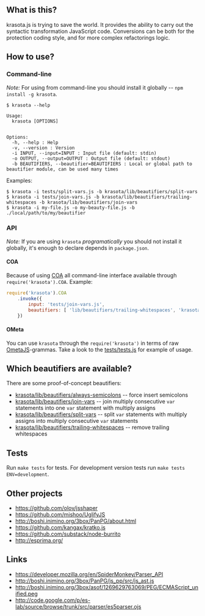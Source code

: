 ## What is this?

krasota.js is trying to save the world.
It provides the ability to carry out the syntactic transformation JavaScript code.
Conversions can be both for the protection coding style, and for more complex refactorings logic.

## How to use?

### Command-line

*Note:* For using from command-line you should install it globally -- `npm install -g krasota`.

```
$ krasota --help

Usage:
  krasota [OPTIONS]


Options:
  -h, --help : Help
  -v, --version : Version
  -i INPUT, --input=INPUT : Input file (default: stdin)
  -o OUTPUT, --output=OUTPUT : Output file (default: stdout)
  -b BEAUTIFIERS, --beautifier=BEAUTIFIERS : Local or global path to beautifier module, can be used many times
```

Examples:

```
$ krasota -i tests/split-vars.js -b krasota/lib/beautifiers/split-vars
$ krasota -i tests/join-vars.js -b krasota/lib/beautifiers/trailing-whitespaces -b krasota/lib/beautifiers/join-vars
$ krasota -i my-file.js -o my-beauty-file.js -b ./local/path/to/my/beautifier
```

### API

*Note:* If you are using `krasota` _programatically_ you should not install it globally, it's enough to declare depends in `package.json`.

#### COA

Because of using [COA](https://github.com/veged/coa/) all command-line interface available through `require('krasota').COA`.
Example:

```javascript
require('krasota').COA
    .invoke({
        input: 'tests/join-vars.js',
        beautifiers: [ 'lib/beautifiers/trailing-whitespaces', 'krasota/lib/beautifiers/join-vars' ]
    })
```

#### OMeta

You can use `krasota` through the `require('krasota')` in terms of raw [OmetaJS](https://github.com/veged/ometa-js/)-grammas.
Take a look to the [tests/tests.js](tests/tests.js#L11) for example of usage.

## Which beautifiers are available?

There are some proof-of-concept beautifiers:

* [krasota/lib/beautifiers/always-semicolons](lib/beautifiers/always-semicolons.ometajs) -- force insert semicolons
* [krasota/lib/beautifiers/join-vars](lib/beautifiers/join-vars.ometajs) -- join multiply consecutive `var` statements into one `var` statement with multiply assigns
* [krasota/lib/beautifiers/split-vars](lib/beautifiers/split-vars.ometajs) -- split `var` statements with multiply assigns into multiply consecutive `var` statements
* [krasota/lib/beautifiers/trailing-whitespaces](lib/beautifiers/trailing-whitespaces.ometajs) -- remove trailing whitespaces

## Tests

Run `make tests` for tests. For development version tests run `make tests ENV=development`.

## Other projects
* https://github.com/olov/jsshaper
* https://github.com/mishoo/UglifyJS
* http://boshi.inimino.org/3box/PanPG/about.html
* https://github.com/kangax/kratko.js
* https://github.com/substack/node-burrito
* http://esprima.org/

## Links
* https://developer.mozilla.org/en/SpiderMonkey/Parser_API
* http://boshi.inimino.org/3box/PanPG/js_pp/src/js_ast.js
* http://boshi.inimino.org/3box/asof/1269629763069/PEG/ECMAScript_unified.peg
* http://code.google.com/p/es-lab/source/browse/trunk/src/parser/es5parser.ojs

